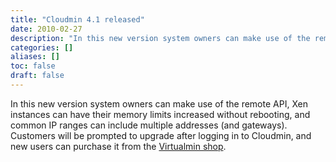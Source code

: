 ```yaml
---
title: "Cloudmin 4.1 released"
date: 2010-02-27
description: "In this new version system owners can make use of the remote API, Xen instances can have their..."
categories: []
aliases: []
toc: false
draft: false
---
```

In this new version system owners can make use of the remote API, Xen instances can have their memory limits increased without rebooting, and common IP ranges can include multiple addresses (and gateways). Customers will be prompted to upgrade after logging in to Cloudmin, and new users can purchase it from the [Virtualmin shop][1].

  [1]: http://www.virtualmin.com/shop
